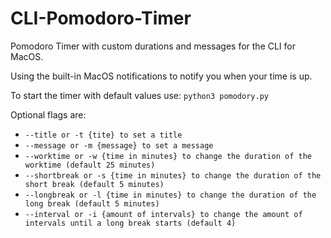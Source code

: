 # CLI-Pomodoro-Timer
Pomodoro Timer with custom durations and messages for the CLI for MacOS.

Using the built-in MacOS notifications to notify you when your time is up.

To start the timer with default values use:
`python3 pomodory.py` 

Optional flags are:
* `--title or -t {tite} to set a title`
* `--message or -m {message} to set a message`
* `--worktime or -w {time in minutes} to change the duration of the worktime (default 25 minutes)`
* `--shortbreak or -s {time in minutes} to change the duration of the short break (default 5 minutes)`
* `--longbreak or -l {time in minutes} to change the duration of the long break (default 5 minutes)`
* `--interval or -i {amount of intervals} to change the amount of intervals until a long break starts (default 4)`
